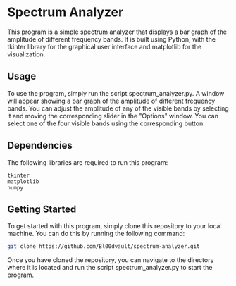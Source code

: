 # Spectrum Analyzer
This program is a simple spectrum analyzer that displays a bar graph of the amplitude of different frequency bands. It is built using Python, with the tkinter library for the graphical user interface and matplotlib for the visualization.

## Usage
To use the program, simply run the script spectrum_analyzer.py. A window will appear showing a bar graph of the amplitude of different frequency bands. You can adjust the amplitude of any of the visible bands by selecting it and moving the corresponding slider in the "Options" window. You can select one of the four visible bands using the corresponding button.

## Dependencies
The following libraries are required to run this program:

`tkinter`  
`matplotlib`  
`numpy`

## Getting Started
To get started with this program, simply clone this repository to your local machine. You can do this by running the following command:

```bash
git clone https://github.com/Bl00dvault/spectrum-analyzer.git
```
Once you have cloned the repository, you can navigate to the directory where it is located and run the script spectrum_analyzer.py to start the program.

